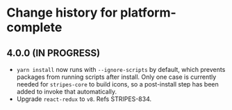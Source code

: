 # Change history for platform-complete

## 4.0.0 (IN PROGRESS)
* `yarn install` now runs with `--ignore-scripts` by default, which prevents packages from running scripts after install. Only one case is currently needed for `stripes-core` to build icons, so a post-install step has been added to invoke that automatically.
* Upgrade `react-redux` to `v8`. Refs STRIPES-834.